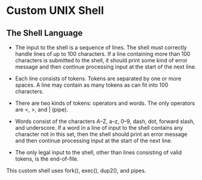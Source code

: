 # Custom UNIX Shell

## The Shell Language
- The input to the shell is a sequence of lines. The shell must correctly handle lines of up to 100 characters. If a line containing more than 100 characters is submitted to the shell, it should print some kind of error message and then continue processing input at the start of the next line.

- Each line consists of tokens. Tokens are separated by one or more spaces. A line may contain as many tokens as can fit into 100 characters.

- There are two kinds of tokens: operators and words. The only operators are <, >, and | (pipe).

- Words consist of the characters A–Z, a–z, 0–9, dash, dot, forward slash, and underscore. If a word in a line of input to the shell contains any character not in this set, then the shell should print an error message and then continue processing input at the start of the next line.

- The only legal input to the shell, other than lines consisting of valid tokens, is the end-of-file.

This custom shell uses fork(), exec(), dup2(), and pipes.
